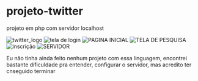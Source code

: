 # projeto-twitter
projeto em php com servidor localhost

![twitter_logo](https://user-images.githubusercontent.com/104325033/180629630-626528f5-b5dc-43eb-a4f9-c9cf293ce730.png)
![tela de login](https://user-images.githubusercontent.com/104325033/180629636-2542275f-2495-4573-b9cc-e18115a5e428.jpg)
![PAGINA INICIAL](https://user-images.githubusercontent.com/104325033/180629640-fc806556-e6a5-4375-9c99-90161a3b4abb.jpg)
![TELA DE PESQUISA](https://user-images.githubusercontent.com/104325033/180629649-6398a54a-2ec7-424e-9c88-243e743ef441.jpg)
![inscrição](https://user-images.githubusercontent.com/104325033/180629652-c18ac57b-6e42-4915-aafe-08c95045fb51.jpg)
![SERVIDOR](https://user-images.githubusercontent.com/104325033/180629655-71b453e9-b02b-4ef5-af96-96fb86beb788.jpg)

Eu não tinha ainda feito nenhum projeto com essa linguagem, encontrei bastante dificuldade pra entender, configurar o servidor, mas acredito ter cnseguido terminar
